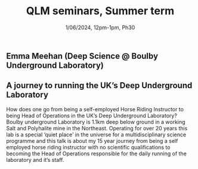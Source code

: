 ﻿---
layout: page
title: QLM seminars, Summer term
subtitle: 1/06/2024, 12pm-1pm, Ph30
---

## Emma Meehan (Deep Science @ Boulby Underground Laboratory)

##  A journey to running the UK’s Deep Underground Laboratory

How does one go from being a self-employed Horse Riding Instructor to being Head of Operations in the UK’s Deep Underground Laboratory? Boulby underground Laboratory is 1.1km deep below ground in a working Salt and Polyhalite mine in the Northeast. Operating for over 20 years this lab is a special ‘quiet place’ in the universe for a multidisciplinary science programme and this talk is about my 15 year journey from being a self employed horse riding instructor with no scientific qualifications to becoming the Head of Operations responsible for the daily running of the laboratory and it’s staff. 





